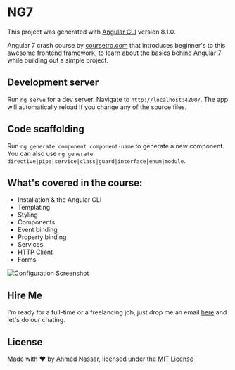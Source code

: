 # NG7

This project was generated with [Angular CLI](https://github.com/angular/angular-cli) version 8.1.0.

Angular 7 crash course by [coursetro.com](https://coursetro.com/posts/code/171/Angular-7-Tutorial---Learn-Angular-7-by-Example) that introduces beginner's to this awesome frontend framework, to learn about the basics behind Angular 7 while building out a simple project.

## Development server

Run `ng serve` for a dev server. Navigate to `http://localhost:4200/`. The app will automatically reload if you change any of the source files.

## Code scaffolding

Run `ng generate component component-name` to generate a new component. You can also use `ng generate directive|pipe|service|class|guard|interface|enum|module`.

## What's covered in the course:

- Installation & the Angular CLI
- Templating
- Styling
- Components
- Event binding
- Property binding
- Services
- HTTP Client
- Forms

![Configuration Screenshot](https://s3.amazonaws.com/coursetro/posts/content_images/4-1540049951026.png)

## Hire Me
I'm ready for a full-time or a freelancing job, just drop me an email [here](https://www.inassar.me) and let's do our chating.

## License
Made with :heart: by [Ahmed Nassar](https://github.com/ranger163), licensed under the [MIT License](LICENSE)

